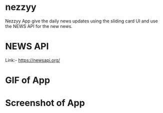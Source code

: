 # nezzyy

Nezzyy App give the daily news updates using the sliding card UI and use the NEWS API for the new news.

# NEWS API

Link:- https://newsapi.org/

# GIF of App

# Screenshot of App
